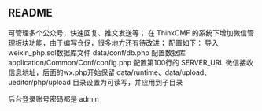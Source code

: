 ## README
可管理多个公众号，快速回复、推文发送等；
在 ThinkCMF 的系统下增加微信管理板块功能，由于编写仓促，很多地方还有待改进；
配置如下：
导入weixin_php.sql数据库文件
data/conf/db.php 配置数据库
application/Common/Conf/config.php 配置第100行的 SERVER_URL 微信接收信息地址，后面的wx.php开始保留
data/runtime、data/upload、ueditor/php/upload 目录设置为可读写，并应用到子目录

后台登录账号密码都是 admin